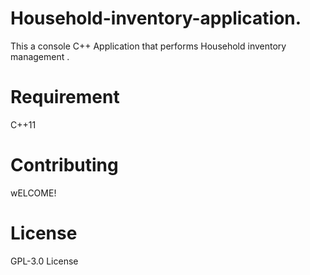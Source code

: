 
# Household-inventory-application.
This a console C++ Application that performs Household inventory management .


# Requirement
C++11

# Contributing
wELCOME!

# License
GPL-3.0 License
